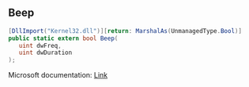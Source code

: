 ## Beep

```csharp
[DllImport("Kernel32.dll")][return: MarshalAs(UnmanagedType.Bool)]
public static extern bool Beep(
   uint dwFreq,
   uint dwDuration
);
```

Microsoft documentation: [Link](https://learn.microsoft.com/en-us/windows/win32/api/utilapiset/nf-utilapiset-beep)
